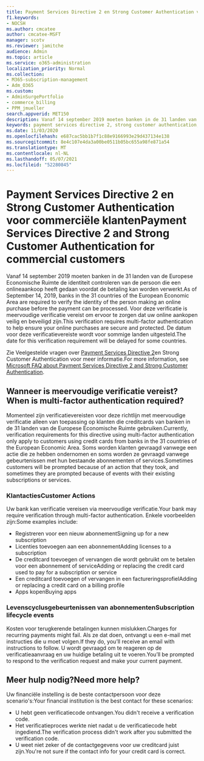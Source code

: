 ```yaml
---
title: Payment Services Directive 2 en Strong Customer Authentication voor commerciële klanten
f1.keywords:
- NOCSH
ms.author: cmcatee
author: cmcatee-MSFT
manager: scotv
ms.reviewer: jamitche
audience: Admin
ms.topic: article
ms.service: o365-administration
localization_priority: Normal
ms.collection:
- M365-subscription-management
- Adm_O365
ms.custom:
- AdminSurgePortfolio
- commerce_billing
- PPM_jmueller
search.appverid: MET150
description: Vanaf 14 september 2019 moeten banken in de 31 landen van de Europese Economische Ruimte de identiteit controleren van de persoon die een onlineaankoop heeft gedaan voordat de betaling kan worden verwerkt.'
keywords: payment services directive 2, strong customer authentication, multi-factor authentication
ms.date: 11/03/2020
ms.openlocfilehash: e687cac5bb1b7f1c88e9166993e29d437134e138
ms.sourcegitcommit: 8e4c107e4da3a00be0511b05bc655a98fe871a54
ms.translationtype: MT
ms.contentlocale: nl-NL
ms.lasthandoff: 05/07/2021
ms.locfileid: "52280845"
---
```

# <a name="payment-services-directive-2-and-strong-customer-authentication-for-commercial-customers"></a><span data-ttu-id="63c55-104">Payment Services Directive 2 en Strong Customer Authentication voor commerciële klanten</span><span class="sxs-lookup"><span data-stu-id="63c55-104">Payment Services Directive 2 and Strong Customer Authentication for commercial customers</span></span>

<span data-ttu-id="63c55-105">Vanaf 14 september 2019 moeten banken in de 31 landen van de Europese Economische Ruimte de identiteit controleren van de persoon die een onlineaankoop heeft gedaan voordat de betaling kan worden verwerkt.</span><span class="sxs-lookup"><span data-stu-id="63c55-105">As of September 14, 2019, banks in the 31 countries of the European Economic Area are required to verify the identity of the person making an online purchase before the payment can be processed.</span></span> <span data-ttu-id="63c55-106">Voor deze verificatie is meervoudige verificatie vereist om ervoor te zorgen dat uw online aankopen veilig en beveiligd zijn.</span><span class="sxs-lookup"><span data-stu-id="63c55-106">This verification requires multi-factor authentication to help ensure your online purchases are secure and protected.</span></span> <span data-ttu-id="63c55-107">De datum voor deze verificatievereiste wordt voor sommige landen uitgesteld.</span><span class="sxs-lookup"><span data-stu-id="63c55-107">The date for this verification requirement will be delayed for some countries.</span></span>

<span data-ttu-id="63c55-108">Zie Veelgestelde vragen over [Payment Services Directive 2](https://support.microsoft.com/help/4517854/microsoft-account-open-banking-customer-authentication)en Strong Customer Authentication voor meer informatie.</span><span class="sxs-lookup"><span data-stu-id="63c55-108">For more information, see [Microsoft FAQ about Payment Services Directive 2 and Strong Customer Authentication](https://support.microsoft.com/help/4517854/microsoft-account-open-banking-customer-authentication).</span></span>

## <a name="when-is-multi-factor-authentication-required"></a><span data-ttu-id="63c55-109">Wanneer is meervoudige verificatie vereist?</span><span class="sxs-lookup"><span data-stu-id="63c55-109">When is multi-factor authentication required?</span></span>

<span data-ttu-id="63c55-110">Momenteel zijn verificatievereisten voor deze richtlijn met meervoudige verificatie alleen van toepassing op klanten die creditcards van banken in de 31 landen van de Europese Economische Ruimte gebruiken.</span><span class="sxs-lookup"><span data-stu-id="63c55-110">Currently, verification requirements for this directive using multi-factor authentication only apply to customers using credit cards from banks in the 31 countries of the European Economic Area.</span></span> <span data-ttu-id="63c55-111">Soms worden klanten gevraagd vanwege een actie die ze hebben ondernomen en soms worden ze gevraagd vanwege gebeurtenissen met hun bestaande abonnementen of services.</span><span class="sxs-lookup"><span data-stu-id="63c55-111">Sometimes customers will be prompted because of an action that they took, and sometimes they are prompted because of events with their existing subscriptions or services.</span></span>

### <a name="customer-actions"></a><span data-ttu-id="63c55-112">Klantacties</span><span class="sxs-lookup"><span data-stu-id="63c55-112">Customer Actions</span></span>

<span data-ttu-id="63c55-113">Uw bank kan verificatie vereisen via meervoudige verificatie.</span><span class="sxs-lookup"><span data-stu-id="63c55-113">Your bank may require verification through multi-factor authentication.</span></span> <span data-ttu-id="63c55-114">Enkele voorbeelden zijn:</span><span class="sxs-lookup"><span data-stu-id="63c55-114">Some examples include:</span></span>

- <span data-ttu-id="63c55-115">Registreren voor een nieuw abonnement</span><span class="sxs-lookup"><span data-stu-id="63c55-115">Signing up for a new subscription</span></span>
- <span data-ttu-id="63c55-116">Licenties toevoegen aan een abonnement</span><span class="sxs-lookup"><span data-stu-id="63c55-116">Adding licenses to a subscription</span></span>
- <span data-ttu-id="63c55-117">De creditcard toevoegen of vervangen die wordt gebruikt om te betalen voor een abonnement of service</span><span class="sxs-lookup"><span data-stu-id="63c55-117">Adding or replacing the credit card used to pay for a subscription or service</span></span>
- <span data-ttu-id="63c55-118">Een creditcard toevoegen of vervangen in een factureringsprofiel</span><span class="sxs-lookup"><span data-stu-id="63c55-118">Adding or replacing a credit card on a billing profile</span></span>
- <span data-ttu-id="63c55-119">Apps kopen</span><span class="sxs-lookup"><span data-stu-id="63c55-119">Buying apps</span></span>

### <a name="subscription-lifecycle-events"></a><span data-ttu-id="63c55-120">Levenscyclusgebeurtenissen van abonnementen</span><span class="sxs-lookup"><span data-stu-id="63c55-120">Subscription lifecycle events</span></span>

<span data-ttu-id="63c55-121">Kosten voor terugkerende betalingen kunnen mislukken.</span><span class="sxs-lookup"><span data-stu-id="63c55-121">Charges for recurring payments might fail.</span></span> <span data-ttu-id="63c55-122">Als ze dat doen, ontvangt u een e-mail met instructies die u moet volgen.</span><span class="sxs-lookup"><span data-stu-id="63c55-122">If they do, you’ll receive an email with instructions to follow.</span></span> <span data-ttu-id="63c55-123">U wordt gevraagd om te reageren op de verificatieaanvraag en uw huidige betaling uit te voeren.</span><span class="sxs-lookup"><span data-stu-id="63c55-123">You’ll be prompted to respond to the verification request and make your current payment.</span></span>

## <a name="need-more-help"></a><span data-ttu-id="63c55-124">Meer hulp nodig?</span><span class="sxs-lookup"><span data-stu-id="63c55-124">Need more help?</span></span>

<span data-ttu-id="63c55-125">Uw financiële instelling is de beste contactpersoon voor deze scenario's:</span><span class="sxs-lookup"><span data-stu-id="63c55-125">Your financial institution is the best contact for these scenarios:</span></span>

- <span data-ttu-id="63c55-126">U hebt geen verificatiecode ontvangen.</span><span class="sxs-lookup"><span data-stu-id="63c55-126">You didn't receive a verification code.</span></span>  
- <span data-ttu-id="63c55-127">Het verificatieproces werkte niet nadat u de verificatiecode hebt ingediend.</span><span class="sxs-lookup"><span data-stu-id="63c55-127">The verification process didn't work after you submitted the verification code.</span></span>
- <span data-ttu-id="63c55-128">U weet niet zeker of de contactgegevens voor uw creditcard juist zijn.</span><span class="sxs-lookup"><span data-stu-id="63c55-128">You're not sure if the contact info for your credit card is correct.</span></span>
